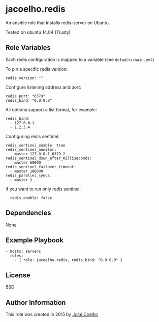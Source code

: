 jacoelho.redis
=========

An ansible role that installs redis-server on Ubuntu.

Tested on ubuntu 14.04 (Trusty)

Role Variables
--------------

Each redis configuration is mapped to a variable (see `defaults/main.yml`)

To pin a specific redis version:

    redis_version: ""

Configure listening address and port:

    redis_port: "6379"
    redis_bind: "0.0.0.0"

All options support a list format, for example:

    redis_bind:
      - 127.0.0.1
      - 1.2.3.4

Configuring redis sentinel:

    redis_sentinel_enable: true
    redis_sentinel_monitor:
      - master 127.0.0.1 6379 2
    redis_sentinel_down_after_milliseconds:
      - master 60000
    redis_sentinel_failover_timeout:
      - master 180000
    redis_parallel_syncs:
      - master 1

If you want to run only redis sentinel:

      redis_enable: false

Dependencies
------------

None

Example Playbook
----------------

    - hosts: servers
      roles:
        - { role: jacoelho.redis, redis_bind: "0.0.0.0" }

License
-------

BSD

Author Information
------------------

This role was created in 2015 by [José Coelho](https://github.com/jacoelho)
